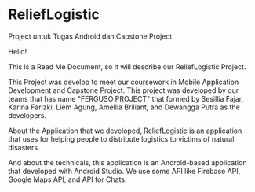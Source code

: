 # ReliefLogistic
Project untuk Tugas Android dan Capstone Project

Hello!

This is a Read Me Document, so it will describe our ReliefLogistic Project.

This Project was develop to meet our coursework in Mobile Application Development and Capstone Project. This project was developed by our teams that has name "FERGUSO PROJECT" that formed by Sesillia Fajar, Karina Farizki, Liem Agung, Amellia Briliant, and Dewangga Putra as the developers.

About the Application that we developed, ReliefLogistic is an application that uses for helping people to distribute logistics to victims of natural disasters.

And about the technicals, this application is an Android-based application that developed with Android Studio. We use some API like Firebase API, Google Maps API, and API for Chats.
